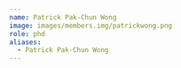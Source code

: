 ```yaml
---
name: Patrick Pak-Chun Wong
image: images/members.img/patrickwong.png
role: phd
aliases:
  - Patrick Pak-Chun Wong
---
```


